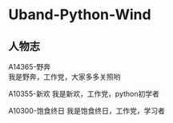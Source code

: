 # Uband-Python-Wind
## 人物志

A14365-野奔  
我是野奔，工作党，大家多多关照哟

A10355-新欢
我是新欢，工作党，python初学者

A10300-饱食终日
我是饱食终日，工作党，学习者